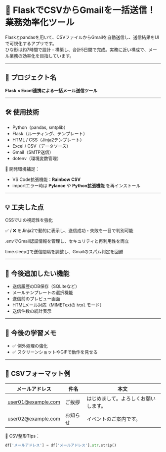 # 📧 FlaskでCSVからGmailを一括送信！業務効率化ツール

Flaskとpandasを用いて、CSVファイルからGmailを自動送信し、送信結果をUIで可視化するアプリです。  
ひな形は約7時間で設計・構築し、合計5日間で完成。実務に近い構成で、メール業務の効率化を目指しています。

---

## 📌 プロジェクト名

**Flask × Excel連携による一括メール送信ツール**

---

## 🛠 使用技術

- Python（pandas, smtplib）
- Flask（ルーティング、テンプレート）
- HTML / CSS（Jinja2テンプレート）
- Excel / CSV（データソース）
- Gmail（SMTP送信）
- dotenv（環境変数管理）

🧩 開発環境補足：
- VS Code拡張機能：**Rainbow CSV**
- importエラー時は **Pylance** や **Python拡張機能** を再インストール

---

## 💡 工夫した点
CSSでUIの視認性を強化

✅ / ❌ をJinja2で動的に表示し、送信成功・失敗を一目で判別可能

.envでGmail認証情報を管理し、セキュリティと再利用性を両立

time.sleep()で送信間隔を調整し、Gmailのスパム判定を回避

---

## 🔧 今後追加したい機能

- 送信履歴のDB保存（SQLiteなど）
- メールテンプレートの選択機能
- 送信前のプレビュー画面
- HTMLメール対応（MIMETextの `html` モード）
- 送信件数の統計表示

---

## 🧪 今後の学習メモ

- ✅ 例外処理の強化
- ✅ スクリーンショットやGIFで動作を見せる

---

## 📂 CSVフォーマット例

| メールアドレス             | 件名     | 本文                     |
|---------------------------|----------|--------------------------|
| user01@example.com        | ご挨拶   | はじめまして。よろしくお願いします。 |
| user02@example.com        | お知らせ | イベントのご案内です。   |

📌 CSV整形Tips：
```python
df['メールアドレス'] = df['メールアドレス'].str.strip()
